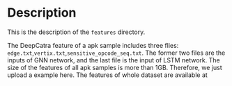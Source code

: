 # Description

This is the description of the `features` directory.

The DeepCatra feature of a apk sample includes three flies: `edge.txt`,`vertix.txt`,`sensitive_opcode_seq.txt`. The former two files are the inputs of GNN network, and the last file is the input of LSTM network. The size of the features of all apk samples is more than 1GB. Therefore, we just upload a example here. The features of whole dataset are available at 
